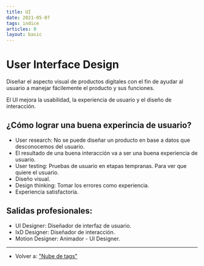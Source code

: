 ```yaml
---
title: UI
date: 2021-05-07
tags: indice
articles: 0
layout: basic
---
```


# User Interface Design

Diseñar el aspecto visual de productos digitales con el fin de ayudar al usuario a manejar fácilemente el producto y sus funciones.

El UI mejora la usabilidad, la experiencia de usuario y el diseño de interacción.

## ¿Cómo lograr una buena experincia de usuario?

- User research: No se puede diseñar un producto en base a datos que desconocemos del usuario.
- El resultado de una buena interacción va a ser una buena experiencia de usuario.
- User testing: Pruebas de usuario en etapas tempranas. Para ver que quiere el usuario.
- Diseño visual.
- Design thinking: Tomar los errores como experiencia.
- Experiencia satisfactoria.

## Salidas profesionales:
- UI Designer: Diseñador de interfaz de usuario.
- IxD Designer: Diseñador de interacción.
- Motion Designer: Animador - UI Designer.

***

- Volver a: ["Nube de tags"](../index)
